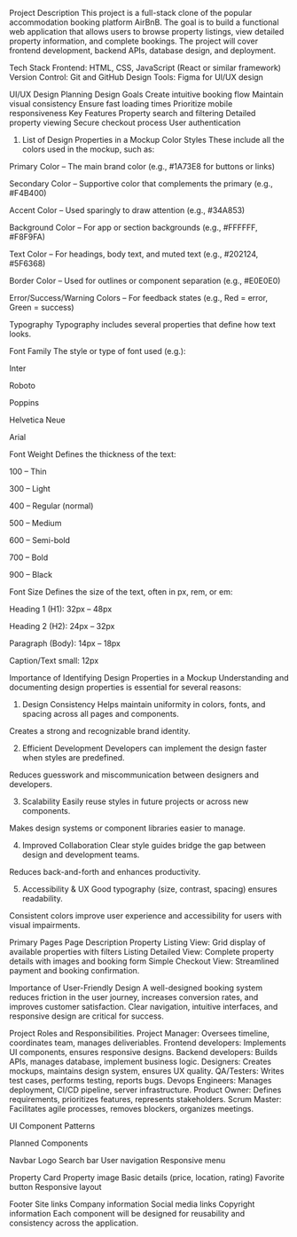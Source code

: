 Project Description
This project is a full-stack clone of the popular accommodation booking platform AirBnB. The goal is to build a functional web application that allows users to browse property listings, view detailed property information, and complete bookings. The project will cover frontend development, backend APIs, database design, and deployment.

Tech Stack
Frontend: HTML, CSS, JavaScript (React or similar framework)
Version Control: Git and GitHub
Design Tools: Figma for UI/UX design

UI/UX Design Planning
Design Goals
Create intuitive booking flow
Maintain visual consistency
Ensure fast loading times
Prioritize mobile responsiveness
Key Features
Property search and filtering
Detailed property viewing
Secure checkout process
User authentication

1. List of Design Properties in a Mockup
Color Styles
These include all the colors used in the mockup, such as:

Primary Color – The main brand color (e.g., #1A73E8 for buttons or links)

Secondary Color – Supportive color that complements the primary (e.g., #F4B400)

Accent Color – Used sparingly to draw attention (e.g., #34A853)

Background Color – For app or section backgrounds (e.g., #FFFFFF, #F8F9FA)

Text Color – For headings, body text, and muted text (e.g., #202124, #5F6368)

Border Color – Used for outlines or component separation (e.g., #E0E0E0)

Error/Success/Warning Colors – For feedback states (e.g., Red = error, Green = success)

Typography
Typography includes several properties that define how text looks.

Font Family
The style or type of font used (e.g.):

Inter

Roboto

Poppins

Helvetica Neue

Arial

Font Weight
Defines the thickness of the text:

100 – Thin

300 – Light

400 – Regular (normal)

500 – Medium

600 – Semi-bold

700 – Bold

900 – Black

Font Size
Defines the size of the text, often in px, rem, or em:

Heading 1 (H1): 32px – 48px

Heading 2 (H2): 24px – 32px

Paragraph (Body): 14px – 18px

Caption/Text small: 12px

Importance of Identifying Design Properties in a Mockup
Understanding and documenting design properties is essential for several reasons:

1. Design Consistency
Helps maintain uniformity in colors, fonts, and spacing across all pages and components.

Creates a strong and recognizable brand identity.

 2. Efficient Development
Developers can implement the design faster when styles are predefined.

Reduces guesswork and miscommunication between designers and developers.

 3. Scalability
Easily reuse styles in future projects or across new components.

Makes design systems or component libraries easier to manage.

 4. Improved Collaboration
Clear style guides bridge the gap between design and development teams.

Reduces back-and-forth and enhances productivity.

5. Accessibility & UX
Good typography (size, contrast, spacing) ensures readability.

Consistent colors improve user experience and accessibility for users with visual impairments.



Primary Pages
    Page	                        Description
Property Listing View:	Grid display of available properties with filters
Listing Detailed View:	Complete property details with images and booking form
Simple Checkout View:	Streamlined payment and booking confirmation.

Importance of User-Friendly Design
A well-designed booking system reduces friction in the user journey, increases conversion rates, and improves customer satisfaction. Clear navigation, intuitive interfaces, and responsive design are critical for success.

Project Roles and Responsibilities.
Project Manager: Oversees timeline, coordinates team, manages deliveriables.
Frontend developers: Implements UI components, ensures responsive designs.
Backend developers: Builds APIs, manages database, implement business logic.
Designers: Creates mockups, maintains design system, ensures UX quality.
QA/Testers: Writes test cases, performs testing, reports bugs.
Devops Engineers: Manages deployment, CI/CD pipeline, server infrastructure.
Product Owner: Defines requirements, prioritizes features, represents stakeholders.
Scrum Master: Facilitates agile processes, removes blockers, organizes meetings.

UI Component Patterns

Planned Components

Navbar
Logo
Search bar
User navigation
Responsive menu

Property Card
Property image
Basic details (price, location, rating)
Favorite button
Responsive layout

Footer
Site links
Company information
Social media links
Copyright information
Each component will be designed for reusability and consistency across the application.





